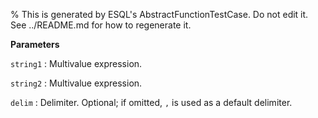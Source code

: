 % This is generated by ESQL's AbstractFunctionTestCase. Do not edit it. See ../README.md for how to regenerate it.

**Parameters**

`string1`
:   Multivalue expression.

`string2`
:   Multivalue expression.

`delim`
:   Delimiter. Optional; if omitted, `,` is used as a default delimiter.

